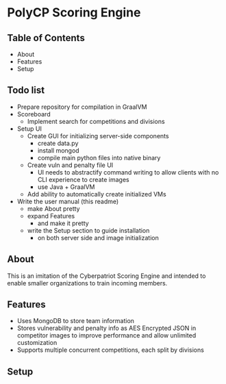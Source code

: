 # PolyCP Scoring Engine

## Table of Contents
- About
- Features
- Setup


## Todo list
- Prepare repository for compilation in GraalVM
- Scoreboard 
    - Implement search for competitions and divisions 
- Setup UI
    - Create GUI for initializing server-side components
        - create data.py
        - install mongod
        - compile main python files into native binary
    - Create vuln and penalty file UI
        - UI needs to abstractify command writing to allow clients with no CLI experience to create images
        - use Java + GraalVM 
    - Add ability to automatically create initialized VMs
- Write the user manual (this readme)
    - make About pretty
    - expand Features
        - and make it pretty
    - write the Setup section to guide installation
        - on both server side and image initialization


## About
This is an imitation of the Cyberpatriot Scoring Engine and intended to enable smaller organizations to train incoming members.


## Features
- Uses MongoDB to store team information
- Stores vulnerability and penalty info as AES Encrypted JSON in competitor images to improve performance and allow unlimited customization
- Supports multiple concurrent competitions, each split by divisions

## Setup
